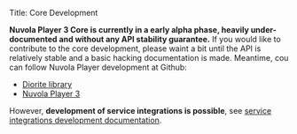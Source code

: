 Title: Core Development

**Nuvola Player 3 Core is currently in a early alpha phase, heavily under-documented and without any API stability
guarantee.** If you would like to contribute to the core development, please waint a bit until
the API is relatively stable and a basic hacking documentation is made. Meantime, cou can follow
Nuvola Player development at Github:

 * [Diorite library](https://github.com/tiliado/diorite)
 * [Nuvola Player 3](https://github.com/tiliado/nuvolaplayer)

However, **development of service integrations is possible**, see
[service integrations development documentation]({filename}apps.md).
